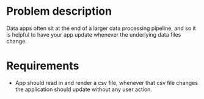 # Problem description

Data apps often sit at the end of a larger data processing pipeline, and so it is helpful to have your app update whenever the underlying data files change.
 
# Requirements
- App should read in and render a csv file, whenever that csv file changes the application should update without any user action.